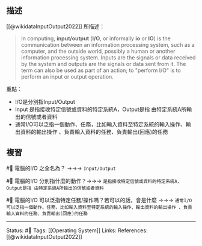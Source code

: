 
## 描述

[[@wikidataInputOutput2022]] 所描述：
> In computing, **input/output** (**I/O**, or informally **io** or **IO**) is the communication between an information processing system, such as a computer, and the outside world, possibly a human or another information processing system. Inputs are the signals or data received by the system and outputs are the signals or data sent from it. The term can also be used as part of an action; to "perform I/O" is to perform an input or output operation.


重點：
- I/O是分別指Input/Output
- Input 是指接收特定信號或資料的特定系統A，Output是指 由特定系統A所輸出的信號或者資料
- 通常I/O可以泛指一個動作、任務，比如輸入資料至特定系統的輸入操作、輸出資料的輸出操作 、負責輸入資料的任務、負責輸出(回應)的任務

## 複習
#🧠 電腦的I/O 之全名為？ ->->-> `Input/Output`
<!--SR:!2024-05-12,422,250-->

#🧠 電腦的I/O 分別指什麼的動作？->->-> `是指接收特定信號或資料的特定系統A，Output是指 由特定系統A所輸出的信號或者資料`
<!--SR:!2024-03-03,350,230-->

#🧠 電腦的I/O 可以泛指特定任務/操作嗎？若可以的話，會是什麼 ->->-> `通常I/O可以泛指一個動作、任務，比如輸入資料至特定系統的輸入操作、輸出資料的輸出操作 、負責輸入資料的任務、負責輸出(回應)的任務`
<!--SR:!2023-09-19,253,248-->


---
Status: #🌱 
Tags:
[[Operating System]]
Links:
References:
[[@wikidataInputOutput2022]]